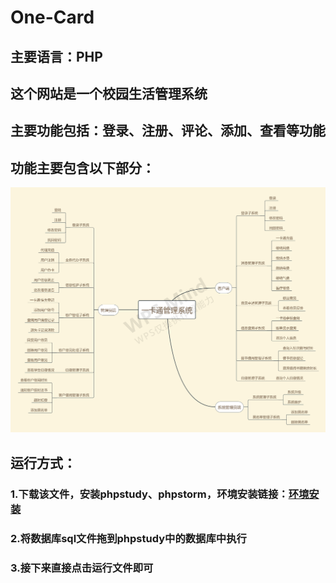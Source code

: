 # One-Card

## 主要语言：PHP
## 这个网站是一个校园生活管理系统
## 主要功能包括：登录、注册、评论、添加、查看等功能
## 功能主要包含以下部分：
![avatar](others/一卡通管理系统.png)


## 运行方式：
### 1.下载该文件，安装phpstudy、phpstorm，环境安装链接：[环境安装](https://blog.csdn.net/qxyloveyy/article/details/104226399)
### 2.将数据库sql文件拖到phpstudy中的数据库中执行
### 3.接下来直接点击运行文件即可




